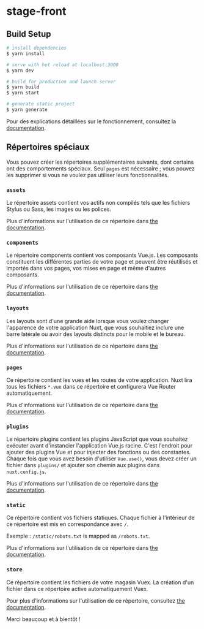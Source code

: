 # stage-front

## Build Setup

```bash
# install dependencies
$ yarn install

# serve with hot reload at localhost:3000
$ yarn dev

# build for production and launch server
$ yarn build
$ yarn start

# generate static project
$ yarn generate
```

Pour des explications détaillées sur le fonctionnement, consultez la  [documentation](https://nuxtjs.org).

## Répertoires spéciaux

Vous pouvez créer les répertoires supplémentaires suivants, dont certains ont des comportements spéciaux. Seul `pages` est nécessaire ; vous pouvez les supprimer si vous ne voulez pas utiliser leurs fonctionnalités.

### `assets`

Le répertoire assets contient vos actifs non compilés tels que les fichiers Stylus ou Sass, les images ou les polices.

Plus d'informations sur l'utilisation de ce répertoire dans [the documentation](https://nuxtjs.org/docs/2.x/directory-structure/assets).

### `components`

Le répertoire components contient vos composants Vue.js. Les composants constituent les différentes parties de votre page et peuvent être réutilisés et importés dans vos pages, vos mises en page et même d'autres composants.

Plus d'informations sur l'utilisation de ce répertoire dans [the documentation](https://nuxtjs.org/docs/2.x/directory-structure/components).

### `layouts`

Les layouts sont d'une grande aide lorsque vous voulez changer l'apparence de votre application Nuxt, que vous souhaitiez inclure une barre latérale ou avoir des layouts distincts pour le mobile et le bureau.

Plus d'informations sur l'utilisation de ce répertoire dans [the documentation](https://nuxtjs.org/docs/2.x/directory-structure/layouts).


### `pages`

Ce répertoire contient les vues et les routes de votre application. Nuxt lira tous les fichiers `*.vue` dans ce répertoire et configurera Vue Router automatiquement.

Plus d'informations sur l'utilisation de ce répertoire dans [the documentation](https://nuxtjs.org/docs/2.x/get-started/routing).

### `plugins`

Le répertoire plugins contient les plugins JavaScript que vous souhaitez exécuter avant d'instancier l'application Vue.js racine. C'est l'endroit pour ajouter des plugins Vue et pour injecter des fonctions ou des constantes. Chaque fois que vous avez besoin d'utiliser `Vue.use()`, vous devez créer un fichier dans `plugins/` et ajouter son chemin aux plugins dans `nuxt.config.js`.

Plus d'informations sur l'utilisation de ce répertoire dans [the documentation](https://nuxtjs.org/docs/2.x/directory-structure/plugins).

### `static`

Ce répertoire contient vos fichiers statiques. Chaque fichier à l'intérieur de ce répertoire est mis en correspondance avec `/`.

Exemple : `/static/robots.txt` is mapped as `/robots.txt`.

Plus d'informations sur l'utilisation de ce répertoire dans [the documentation](https://nuxtjs.org/docs/2.x/directory-structure/static).

### `store`

Ce répertoire contient les fichiers de votre magasin Vuex. La création d'un fichier dans ce répertoire active automatiquement Vuex.

Pour plus d'informations sur l'utilisation de ce répertoire, consultez [the documentation](https://nuxtjs.org/docs/2.x/directory-structure/store).

Merci beaucoup et à bientôt !
